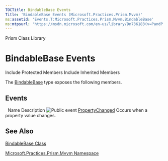 ```yaml
---
TOCTitle: BindableBase Events
Title: 'BindableBase Events (Microsoft.Practices.Prism.Mvvm)'
ms:assetid: 'Events.T:Microsoft.Practices.Prism.Mvvm.BindableBase'
ms:mtpsurl: 'https://msdn.microsoft.com/en-us/library/Dn736183(v=PandP.50)'
---
```


Prism Class Library

BindableBase Events
===================

Include Protected Members
Include Inherited Members

The [BindableBase](https://msdn.microsoft.com/t:microsoft.practices.prism.mvvm.bindablebase) type exposes the following members.

Events
------

<span id="eventTableToggle"></span>
 
Name
Description
![](https://msdn.microsoft.com/en-us/Dn736183.pubevent(en-us,PandP.50).gif "Public event")
[PropertyChanged](https://msdn.microsoft.com/e:microsoft.practices.prism.mvvm.bindablebase.propertychanged)
Occurs when a property value changes.

See Also
--------

<span id="seeAlsoToggle"></span>
[BindableBase Class](https://msdn.microsoft.com/t:microsoft.practices.prism.mvvm.bindablebase)

[Microsoft.Practices.Prism.Mvvm Namespace](https://msdn.microsoft.com/n:microsoft.practices.prism.mvvm)
